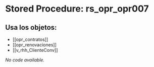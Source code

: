 # Stored Procedure: rs_opr_opr007

## Usa los objetos:
- [[opr_contratos]]
- [[opr_renovaciones]]
- [[v_rhh_ClienteConv]]

*No code available.*
